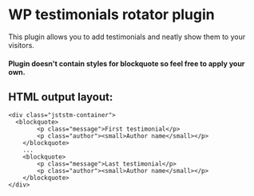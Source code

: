 # WP testimonials rotator plugin

This plugin allows you to add testimonials and neatly show them to your visitors.

#### Plugin doesn't contain styles for blockquote so feel free to apply your own.

## HTML output layout:

```
<div class="jststm-container">
  <blockquote>
		<p class="message">First testimonial</p>
		<p class="author"><small>Author name</small></p>
	</blockquote>
	...
	<blockquote>
		<p class="message">Last testimonial</p>
		<p class="author"><small>Author name</small></p>
	</blockquote>
</div>
```

